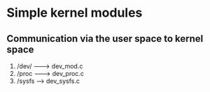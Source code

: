 # Simple kernel modules
## Communication via the user space to kernel space 
1. /dev/ ---> dev_mod.c
2. /proc ---> dev_proc.c
3. /sysfs --> dev_sysfs.c

